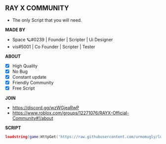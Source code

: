 ## RAY X COMMUNITY
* The only Script that you will need.

**__MADE BY__** 
* Space 🪐#0239 | Founder | Scripter | Ui Designer
* vis#5001 | Co Founder | Scripter | Tester

**__ABOUT__**
- [x] High Quality
- [x] No Bug
- [x] Constant update
- [x] Friendly Community
- [x] Free Script 

**__JOIN__**
* https://discord.gg/wzWGjeaRwP
* https://www.roblox.com/groups/12271076/RAYX-Official-Community#!/about

**__SCRIPT__**

```lua
loadstring(game:HttpGet('https://raw.githubusercontent.com/urmomugly/lua-project/main/Script%26/RAYXV001'))()
```
